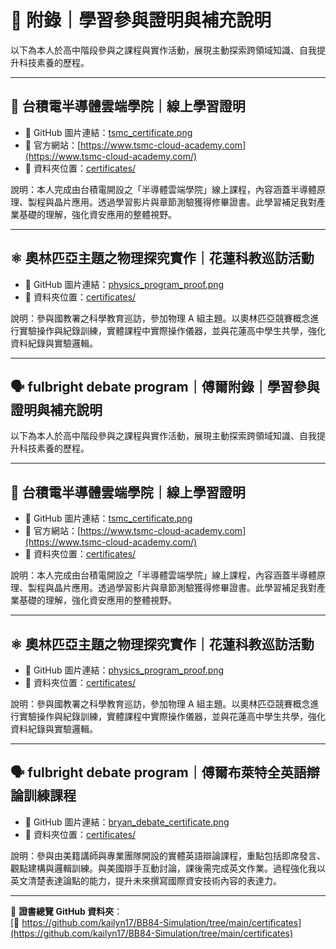 # 📄 附錄｜學習參與證明與補充說明

以下為本人於高中階段參與之課程與實作活動，展現主動探索跨領域知識、自我提升科技素養的歷程。

---

## 📘 台積電半導體雲端學院｜線上學習證明

- 📂 GitHub 圖片連結：[tsmc_certificate.png](https://github.com/kailyn17/BB84-Simulation/blob/main/certificates_proof/tsmc_online_seminar_certificate.pdf)
- 📍 官方網站：[https://www.tsmc-cloud-academy.com](https://www.tsmc-cloud-academy.com/)
- 📎 資料夾位置：[certificates/](https://github.com/kailyn17/BB84-Simulation/tree/main/certificates_proof)

說明：本人完成由台積電開設之「半導體雲端學院」線上課程，內容涵蓋半導體原理、製程與晶片應用。透過學習影片與章節測驗獲得修畢證書。此學習補足我對產業基礎的理解，強化資安應用的整體視野。

---

## ⚛️ 奧林匹亞主題之物理探究實作｜花蓮科教巡訪活動

- 📂 GitHub 圖片連結：[physics_program_proof.png](https://github.com/kailyn17/BB84-Simulation/blob/main/certificates_proof/science_education_visit_physics.png)
- 📎 資料夾位置：[certificates/](https://github.com/kailyn17/BB84-Simulation/tree/main/certificates_proof/certificates)

說明：參與國教署之科學教育巡訪，參加物理 A 組主題。以奧林匹亞競賽概念進行實驗操作與紀錄訓練，實體課程中實際操作儀器，並與花蓮高中學生共學，強化資料紀錄與實驗邏輯。

---

## 🗣️ fulbright debate program｜傅爾附錄｜學習參與證明與補充說明

以下為本人於高中階段參與之課程與實作活動，展現主動探索跨領域知識、自我提升科技素養的歷程。

---

## 📘 台積電半導體雲端學院｜線上學習證明

- 📂 GitHub 圖片連結：[tsmc_certificate.png](https://github.com/kailyn17/BB84-Simulation/blob/main/certificates/tsmc_certificate.png?raw=true)
- 📍 官方網站：[https://www.tsmc-cloud-academy.com](https://www.tsmc-cloud-academy.com/)
- 📎 資料夾位置：[certificates/](https://github.com/kailyn17/BB84-Simulation/tree/main/certificates)

說明：本人完成由台積電開設之「半導體雲端學院」線上課程，內容涵蓋半導體原理、製程與晶片應用。透過學習影片與章節測驗獲得修畢證書。此學習補足我對產業基礎的理解，強化資安應用的整體視野。

---

## ⚛️ 奧林匹亞主題之物理探究實作｜花蓮科教巡訪活動

- 📂 GitHub 圖片連結：[physics_program_proof.png](https://github.com/kailyn17/BB84-Simulation/blob/main/certificates/physics_program_proof.png?raw=true)
- 📎 資料夾位置：[certificates/](https://github.com/kailyn17/BB84-Simulation/tree/main/certificates)

說明：參與國教署之科學教育巡訪，參加物理 A 組主題。以奧林匹亞競賽概念進行實驗操作與紀錄訓練，實體課程中實際操作儀器，並與花蓮高中學生共學，強化資料紀錄與實驗邏輯。

---

## 🗣️ fulbright debate program｜傅爾布萊特全英語辯論訓練課程

- 📂 GitHub 圖片連結：[bryan_debate_certificate.png](https://github.com/kailyn17/BB84-Simulation/blob/main/certificates_proof/fulbright_debate_program_certificate.jpg)
- 📎 資料夾位置：[certificates/](https://github.com/kailyn17/BB84-Simulation/tree/main/certificates)

說明：參與由美籍講師與專業團隊開設的實體英語辯論課程，重點包括即席發言、觀點建構與邏輯訓練。與美國辯手互動討論，課後需完成英文作業。過程強化我以英文清楚表達論點的能力，提升未來撰寫國際資安技術內容的表達力。

---

📌 **證書總覽 GitHub 資料夾**：  
[🔗 https://github.com/kailyn17/BB84-Simulation/tree/main/certificates](https://github.com/kailyn17/BB84-Simulation/tree/main/certificates)
